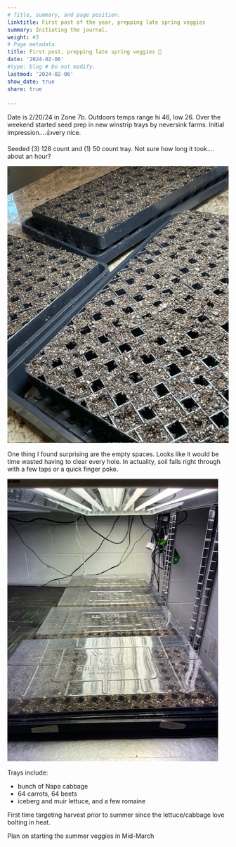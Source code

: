 ```yaml
---
# Title, summary, and page position.
linktitle: First post of the year, prepping late spring veggies
summary: Initiating the journal.
weight: #3
# Page metadata.
title: First post, prepping late spring veggies 🍃
date: '2024-02-06'
#type: blog # Do not modify.
lastmod: '2024-02-06'
show_date: true
share: true

---
```


Date is 2/20/24 in Zone 7b. Outdoors temps range hi 46, low 26. Over the weekend started seed prep in new winstrip trays by neversink farms. Initial impression....👍very nice.

Seeded (3) 128 count and (1) 50 count tray. Not sure how long it took.... about an hour?


![trays](tray.jpg )


One thing I found surprising are the empty spaces. Looks like it would be time wasted having to clear every hole. In actuality, soil falls right through with a few taps or a quick finger poke.  


![trays](light.png )

Trays include:

  - bunch of Napa cabbage
  - 64 carrots, 64 beets
  - iceberg and muir lettuce, and a few romaine

First time targeting harvest prior to summer since the lettuce/cabbage love bolting in heat. 


Plan on starting the summer veggies in Mid-March


